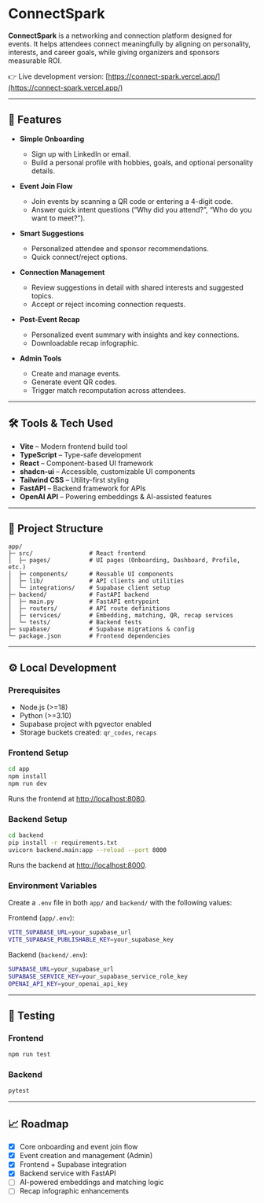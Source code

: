 # ConnectSpark

**ConnectSpark** is a networking and connection platform designed for events. It helps attendees connect meaningfully by aligning on personality, interests, and career goals, while giving organizers and sponsors measurable ROI.

👉 Live development version: [https://connect-spark.vercel.app/](https://connect-spark.vercel.app/)

---

## 🚀 Features

- **Simple Onboarding**

  - Sign up with LinkedIn or email.
  - Build a personal profile with hobbies, goals, and optional personality details.

- **Event Join Flow**

  - Join events by scanning a QR code or entering a 4-digit code.
  - Answer quick intent questions (“Why did you attend?”, “Who do you want to meet?”).

- **Smart Suggestions**

  - Personalized attendee and sponsor recommendations.
  - Quick connect/reject options.

- **Connection Management**

  - Review suggestions in detail with shared interests and suggested topics.
  - Accept or reject incoming connection requests.

- **Post-Event Recap**

  - Personalized event summary with insights and key connections.
  - Downloadable recap infographic.

- **Admin Tools**

  - Create and manage events.
  - Generate event QR codes.
  - Trigger match recomputation across attendees.

---

## 🛠️ Tools & Tech Used

- **Vite** – Modern frontend build tool
- **TypeScript** – Type-safe development
- **React** – Component-based UI framework
- **shadcn-ui** – Accessible, customizable UI components
- **Tailwind CSS** – Utility-first styling
- **FastAPI** – Backend framework for APIs
- **OpenAI API** – Powering embeddings & AI-assisted features

---

## 📂 Project Structure

```
app/
├─ src/                # React frontend
│  ├─ pages/           # UI pages (Onboarding, Dashboard, Profile, etc.)
│  ├─ components/      # Reusable UI components
│  ├─ lib/             # API clients and utilities
│  └─ integrations/    # Supabase client setup
├─ backend/            # FastAPI backend
│  ├─ main.py          # FastAPI entrypoint
│  ├─ routers/         # API route definitions
│  ├─ services/        # Embedding, matching, QR, recap services
│  └─ tests/           # Backend tests
├─ supabase/           # Supabase migrations & config
└─ package.json        # Frontend dependencies
```

---

## ⚙️ Local Development

### Prerequisites

- Node.js (>=18)
- Python (>=3.10)
- Supabase project with pgvector enabled
- Storage buckets created: `qr_codes`, `recaps`

### Frontend Setup

```bash
cd app
npm install
npm run dev
```

Runs the frontend at [http://localhost:8080](http://localhost:8080).

### Backend Setup

```bash
cd backend
pip install -r requirements.txt
uvicorn backend.main:app --reload --port 8000
```

Runs the backend at [http://localhost:8000](http://localhost:8000).

### Environment Variables

Create a `.env` file in both `app/` and `backend/` with the following values:

Frontend (`app/.env`):

```bash
VITE_SUPABASE_URL=your_supabase_url
VITE_SUPABASE_PUBLISHABLE_KEY=your_supabase_key
```

Backend (`backend/.env`):

```bash
SUPABASE_URL=your_supabase_url
SUPABASE_SERVICE_KEY=your_supabase_service_role_key
OPENAI_API_KEY=your_openai_api_key
```

---

## 🧪 Testing

### Frontend

```bash
npm run test
```

### Backend

```bash
pytest
```

---

## 📈 Roadmap

- [x] Core onboarding and event join flow
- [x] Event creation and management (Admin)
- [x] Frontend + Supabase integration
- [x] Backend service with FastAPI
- [ ] AI-powered embeddings and matching logic
- [ ] Recap infographic enhancements
